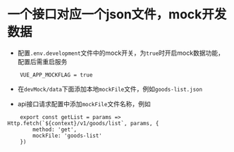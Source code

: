 # 一个接口对应一个json文件，mock开发数据

- 配置`.env.development`文件中的mock开关，为`true`时开启mock数据功能，配置后需重启服务

````
	VUE_APP_MOCKFLAG = true
````

- 在`devMock/data`下面添加本地`mockFile`文件，例如`goods-list.json`

- api接口请求配置中添加`mockFile`文件名称，例如
````
	export const getList = params => Http.fetch(`${context}/v1/goods/list`, params, {
		method: 'get',
		mockFile: 'goods-list'
	})
````
